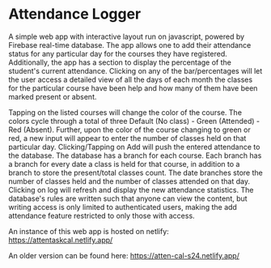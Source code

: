 # Attendance Logger
A simple web app with interactive layout run on javascript, powered by Firebase real-time database. The app allows one to add their attendance status for any particular day for the courses they have registered. Additionally, the app has a section to display the percentage of the student's current attendance. Clicking on any of the bar/percentages will let the user access a detailed view of all the days of each month the classes for the particular course have been help and how many of them have been marked present or absent. 

Tapping on the listed courses will change the color of the course. The colors cycle through a total of three Default (No class) - Green (Attended) - Red (Absent). Further, upon the color of the course changing to green or red, a new input will appear to enter the number of classes held on that particular day. Clicking/Tapping on Add will push the entered attendance to the database. The database has a branch for each course. Each branch has a branch for every date a class is held for that course, in addition to a branch to store the present/total classes count. The date branches store the number of classes held and the number of classes attended on that day. Clicking on log will refresh and display the new attendance statistics. The database's rules are written such that anyone can view the content, but writing access is only limited to authenticated users, making the add attendance feature restricted to only those with access.

An instance of this web app is hosted on netlify:
https://attentaskcal.netlify.app/

An older version can be found here:
https://atten-cal-s24.netlify.app/
